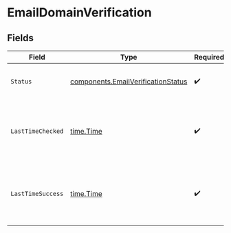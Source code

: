 # EmailDomainVerification


## Fields

| Field                                                                                    | Type                                                                                     | Required                                                                                 | Description                                                                              | Example                                                                                  |
| ---------------------------------------------------------------------------------------- | ---------------------------------------------------------------------------------------- | ---------------------------------------------------------------------------------------- | ---------------------------------------------------------------------------------------- | ---------------------------------------------------------------------------------------- |
| `Status`                                                                                 | [components.EmailVerificationStatus](../../models/components/emailverificationstatus.md) | :heavy_check_mark:                                                                       | Specifies the status of the mail domain verification                                     |                                                                                          |
| `LastTimeChecked`                                                                        | [time.Time](https://pkg.go.dev/time#Time)                                                | :heavy_check_mark:                                                                       | An ISO-8601 timestamp representation of the last time the verification got checked.      | 2022-11-04T20:10:06.927Z                                                                 |
| `LastTimeSuccess`                                                                        | [time.Time](https://pkg.go.dev/time#Time)                                                | :heavy_check_mark:                                                                       | An ISO-8601 timestamp representation of the last time the verification succeeded.        | 2022-11-04T20:10:06.927Z                                                                 |